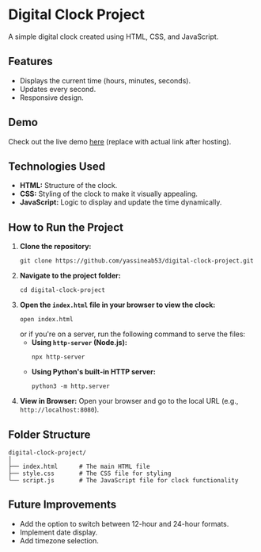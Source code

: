 <h1>Digital Clock Project</h1>

<p>A simple digital clock created using HTML, CSS, and JavaScript.</p>

<h2>Features</h2>
<ul>
    <li>Displays the current time (hours, minutes, seconds).</li>
    <li>Updates every second.</li>
    <li>Responsive design.</li>
</ul>

<h2>Demo</h2>
<p>Check out the live demo <a href="#">here</a> (replace with actual link after hosting).</p>

<h2>Technologies Used</h2>
<ul>
    <li><strong>HTML:</strong> Structure of the clock.</li>
    <li><strong>CSS:</strong> Styling of the clock to make it visually appealing.</li>
    <li><strong>JavaScript:</strong> Logic to display and update the time dynamically.</li>
</ul>

<h2>How to Run the Project</h2>
<ol>
    <li><strong>Clone the repository:</strong>
        <pre><code>git clone https://github.com/yassineab53/digital-clock-project.git</code></pre>
    </li>
    <li><strong>Navigate to the project folder:</strong>
        <pre><code>cd digital-clock-project</code></pre>
    </li>
    <li><strong>Open the <code>index.html</code> file in your browser to view the clock:</strong>
        <pre><code>open index.html</code></pre>
        or if you're on a server, run the following command to serve the files:
        <ul>
            <li><strong>Using <code>http-server</code> (Node.js):</strong>
                <pre><code>npx http-server</code></pre>
            </li>
            <li><strong>Using Python's built-in HTTP server:</strong>
                <pre><code>python3 -m http.server</code></pre>
            </li>
        </ul>
    </li>
    <li><strong>View in Browser:</strong> Open your browser and go to the local URL (e.g., <code>http://localhost:8080</code>).</li>
</ol>

<h2>Folder Structure</h2>
<pre><code>digital-clock-project/
│
├── index.html      # The main HTML file
├── style.css       # The CSS file for styling
└── script.js       # The JavaScript file for clock functionality
</code></pre>

<h2>Future Improvements</h2>
<ul>
    <li>Add the option to switch between 12-hour and 24-hour formats.</li>
    <li>Implement date display.</li>
    <li>Add timezone selection.</li>
</ul>

